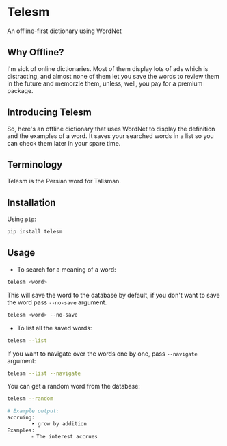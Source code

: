 # Telesm
An offline-first dictionary using WordNet

## Why Offline?
I'm sick of online dictionaries. Most of them display lots of ads which is distracting, and almost none of them let you save the words to review them in the future and memorzie them, unless, well, you pay for a premium package.

## Introducing Telesm
So, here's an offline dictionary that uses WordNet to display the definition and the examples of a word. It saves your searched words in a list so you can check them later in your spare time.

## Terminology
Telesm is the Persian word for Talisman.

## Installation
Using `pip`:

```bash
pip install telesm
```

## Usage

- To search for a meaning of a word:

```bash
telesm <word>
```

This will save the word to the database by default, if you don't want to save the word pass `--no-save` argument.

```bash
telesm <word> --no-save
```

- To list all the saved words:

```bash
telesm --list
```

If you want to navigate over the words one by one, pass `--navigate` argument:

```bash
telesm --list --navigate
```

You can get a random word from the database:

```bash
telesm --random

# Example output:
accruing:
        ‣ grow by addition
Examples:
        ⁃ The interest accrues
```
